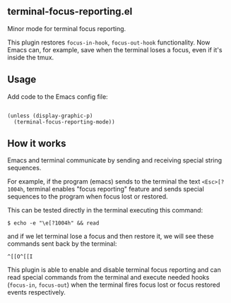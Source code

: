 ## terminal-focus-reporting.el

Minor mode for terminal focus reporting.

This plugin restores `focus-in-hook`, `focus-out-hook` functionality.
Now Emacs can, for example, save when the terminal loses a focus, even if it's inside the tmux.

## Usage

Add code to the Emacs config file:

```emacs-lisp

(unless (display-graphic-p)
  (terminal-focus-reporting-mode))
```

## How it works

Emacs and terminal communicate by sending and receiving special string sequences.

For example, if the program (emacs) sends to the terminal the text `<Esc>[?1004h`,
terminal enables "focus reporting" feature and sends special sequences to the program
when focus lost or restored.

This can be tested directly in the terminal executing this command:

```
$ echo -e "\e[?1004h" && read
```

and if we let terminal lose a focus and then restore it, we will see these commands sent back by the terminal:

```
^[[O^[[I
```

This plugin is able to enable and disable terminal focus reporting and can read special
commands from the terminal and execute needed hooks (`focus-in`, `focus-out`) when the terminal
fires focus lost or focus restored events respectively.
